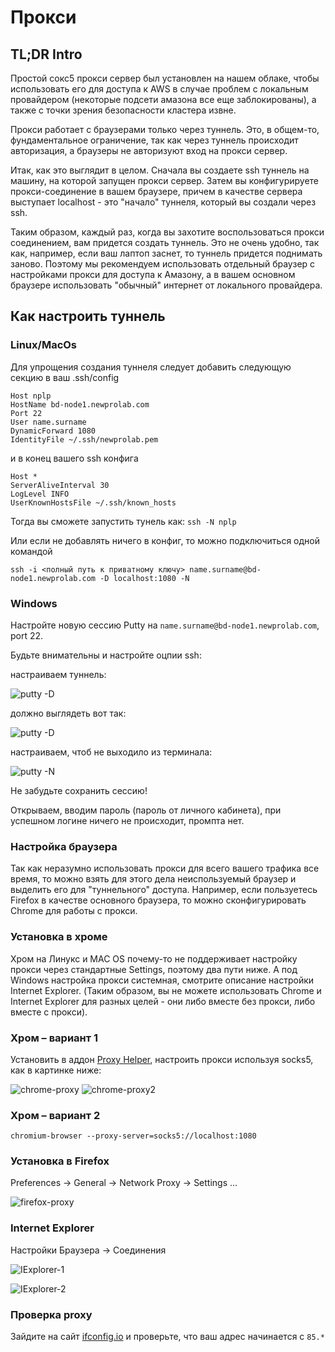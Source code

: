 # Прокси

## TL;DR Intro

Простой сокс5 прокси сервер был установлен на нашем облаке, чтобы использовать его для доступа к AWS в случае проблем с локальным провайдером (некоторые подсети амазона все еще заблокированы), а также с точки зрения безопасности кластера извне.

Прокси работает с браузерами только через туннель. Это, в общем-то, фундаментальное ограничение, так как через туннель происходит авторизация, а браузеры не авторизуют вход на прокси сервер.

Итак, как это выглядит в целом. Сначала вы создаете ssh туннель на машину, на которой запущен прокси сервер. Затем вы конфигурируете прокси-соединение в вашем браузере, причем в качестве сервера выступает localhost - это "начало" туннеля, который вы создали через ssh.

Таким образом, каждый раз, когда вы захотите воспользоваться прокси соединением, вам придется создать туннель. Это не очень удобно, так как, например, если ваш лаптоп заснет, то туннель придется поднимать заново. Поэтому мы рекомендуем использовать отдельный браузер с настройками прокси для доступа к Амазону, а в вашем основном браузере использовать "обычный" интернет от локального провайдера.


## Как настроить туннель

### Linux/MacOs

Для упрощения создания туннеля следует добавить следующую секцию в ваш .ssh/config

```
Host nplp
HostName bd-node1.newprolab.com
Port 22
User name.surname
DynamicForward 1080
IdentityFile ~/.ssh/newprolab.pem
```

и в конец вашего ssh конфига

```
Host *
ServerAliveInterval 30
LogLevel INFO
UserKnownHostsFile ~/.ssh/known_hosts
```

Тогда вы сможете запустить тунель как: `ssh -N nplp`

Или если не добавлять ничего в конфиг, то можно подключиться одной командой
```
ssh -i <полный путь к приватному ключу> name.surname@bd-node1.newprolab.com -D localhost:1080 -N
```

### Windows

Настройте новую сессию Putty на `name.surname@bd-node1.newprolab.com`, port 22.

Будьте внимательны и настройте оцпии ssh:

настраиваем туннель:

![putty -D](images/putty1.png)

должно выглядеть вот так:

![putty -D](images/putty2.png)

настраиваем, чтоб не выходило из терминала:

![putty -N](images/putty3.png)

Не забудьте сохранить сессию!

Открываем, вводим пароль (пароль от личного кабинета), при успешном логине ничего не происходит, промпта нет.

### Настройка браузера

Так как неразумно использовать прокси для всего вашего трафика все время, то можно взять для этого дела неиспользуемый браузер и выделить его для "туннельного" доступа. Например, если пользуетесь Firefox в качестве основного браузера, то можно сконфигурировать Chrome для работы с прокси.


### Установка в хроме

Хром на Линукс и MAC OS почему-то не поддерживает настройку прокси через стандартные Settings, поэтому два пути ниже. А под Windows настройка прокси системная, смотрите описание настройки Internet Explorer. (Таким образом, вы не можете использовать Chrome и Internet Explorer для разных целей - они либо вместе без прокси, либо вместе с прокси).

### Хром – вариант 1

Установить в аддон [Proxy Helper](https://chrome.google.com/webstore/detail/proxy-helper/mnloefcpaepkpmhaoipjkpikbnkmbnic), настроить прокси используя socks5, как в картинке ниже:

![chrome-proxy](images/chrome-proxy.png)
![chrome-proxy2](images/proxy-2.png)


### Хром – вариант 2

```
chromium-browser --proxy-server=socks5://localhost:1080
```

### Установка в Firefox

Preferences -> General -> Network Proxy -> Settings ...

![firefox-proxy](images/firefox-proxy.png)

### Internet Explorer

Настройки Браузера -> Соединения

![IExplorer-1](images/explorer1.png)

![IExplorer-2](images/explorer2.png)

### Проверка proxy

Зайдите на сайт [ifconfig.io](https://ifconfig.io) и проверьте, что ваш адрес начинается с `85.*`
